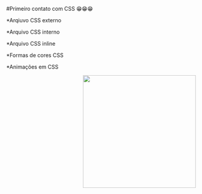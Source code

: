 #Primeiro contato com CSS 😁😁😁

*Arqiuvo CSS externo

*Arquivo CSS interno

*Arquivo CSS inline 

*Formas de cores CSS

*Animações em CSS




<img align="right" height="300" src="https://i.pinimg.com/originals/47/12/89/471289cde2490c80f60d5e85bcdfb6da.gif" />
